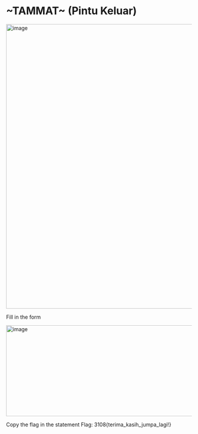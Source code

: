 # ~TAMMAT~ (Pintu Keluar)

<img width="630" height="770" alt="image" src="https://github.com/user-attachments/assets/43549e53-7c68-4a1a-8392-2cd0b1de34b2" />

Fill in the form

<img width="816" height="246" alt="image" src="https://github.com/user-attachments/assets/5d4421d2-ad26-4771-8904-1c9fa84241e8" />

Copy the flag in the statement
Flag: 3108{terima_kasih_jumpa_lagi!}
